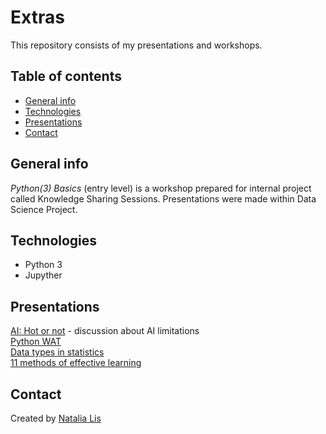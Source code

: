 # Extras
This repository consists of my presentations and workshops.

## Table of contents
* [General info](#general-info)
* [Technologies](#technologies)
* [Presentations](#presentations)
* [Contact](#contact)

## General info
_Python(3) Basics_ (entry level) is a workshop prepared for internal project called Knowledge Sharing Sessions.
Presentations were made within Data Science Project.

## Technologies
* Python 3
* Jupyther

## Presentations
[AI: Hot or not](https://slides.com/lisieslajdy/ai_limitations) - discussion about AI limitations<br>
[Python WAT](https://slides.com/lisieslajdy/pythonwat)<br>
[Data types in statistics](https://slides.com/lisieslajdy/statistics1010_data_types)<br>
[11 methods of effective learning](https://slides.com/lisieslajdy/learn_how_to_learn)<br>

## Contact
Created by [Natalia Lis](mailto:natalisster@gmail.com?subject=[GitHub]%20Extras (presentations, workshops & more))
